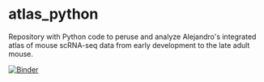 # atlas_python
Repository with Python code to peruse and analyze Alejandro's integrated atlas of mouse scRNA-seq data from early development to the late adult mouse. 

[![Binder](https://mybinder.org/badge_logo.svg)](https://mybinder.org/v2/gh/nkanrar/atlas_python/tree/main/HEAD)
